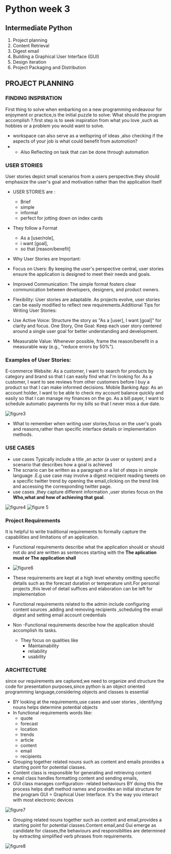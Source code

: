 # Python week 3
## Intermediate Python

1. Project planning
2. Content Retrieval
3. Digest email
4. Building a Graphical User Interface (GUI)
5. Design iteration
6. Project Packaging and Distribution

## PROJECT PLANNING
### FINDING INSPIRATION
First thing to solve when embarking on a new programming endeavour for enjoyment or practice,is the initial puzzle to solve:
What should the program accomplish ?.first step is to seek inspiration from what you love ,such as hobbies or a problem you would want to solve.
* workspace can also serve as a wellspring of ideas ,also checking if the aspects of your job is what could benefit from automotion?
* * Also Reflecting on task that can be done through automation

### USER STORIES
User stories depict small scenarios from a users perspective.they should emphasize the user's goal and motivation rather than the application itself
* USER STORIES are :
  - Brief
  - simple
  - informal
  - perfect for jotting down on index cards
* They follow a Format
  - As a [user/role],
  - i want [goal],
  - so that [reason/benefit]
 
* Why User Stories are Important:

* Focus on Users: By keeping the user's perspective central, user stories ensure the application is designed to meet their needs and goals.
* Improved Communication: The simple format fosters clear communication between developers, designers, and product owners.
* Flexibility: User stories are adaptable. As projects evolve, user stories can be easily modified to reflect new requirements.Additional Tips for Writing User Stories:

* Use Active Voice: Structure the story as "As a [user], I want [goal]" for clarity and focus. One Story, One Goal: Keep each user story centered around a single user goal for better understanding and development.
* Measurable Value: Whenever possible, frame the reason/benefit in a measurable way (e.g., "reduce errors by 50%").
  
### Examples of User Stories:

E-commerce Website:
As a customer, I want to search for products by category and brand so that I can easily find what I'm looking for.
As a customer, I want to see reviews from other customers before I buy a product so that I can make informed decisions.
Mobile Banking App:
As an account holder, I want to be able to check my account balance quickly and easily so that I can manage my finances on the go.
As a bill payer, I want to schedule automatic payments for my bills so that I never miss a due date.

 ![figure3](https://github.com/BafanaMadume/Python-week1-week4/assets/141032267/17fb3b3a-408f-431c-adbe-b85c5e81cc0b)

* What to remember when writing user stories,focus on the user's goals and reasons,rather than specific interface details or implementation methods.

 ### USE CASES
 * use cases Typically include a title ,an actor (a user or system) and a scenario that describes how a goal is achieved
 * The scnario can be written as a paragraph or a list of steps in simple language .E.g use case may involve a digest recipient reading tweets on a specific twitter trend by opening the email,clicking on the trend link and accessing the corresponding twitter page.
 * use cases ,they capture different information ,user stories focus on the **Who,what and how of achieving that goal**.
   

 ![figure4](https://github.com/BafanaMadume/Python-week1-week4/assets/141032267/7150faa6-de87-466a-963d-616f4fa2c5b7)
 ![figure 5](https://github.com/BafanaMadume/Python-week1-week4/assets/141032267/ac3be55c-2dab-4ff8-9cdb-d992d27da9a6)

 ### Project Requirements
 It is helpful to write traditional requirements to formally capture the capabilities and limitations of an application.
 * Functional requirements describe what the application should or should not do and are written as sentences starting with the **The aplication must or The application shall**
 * ![figure6](https://github.com/BafanaMadume/Python-week1-week4/assets/141032267/3783951d-958b-48ea-bada-21a391b77324)

* These requirements are kept at a high level whereby omitting specific details such as the forecast duration or temperature unit.For personal projects ,this level of detail suffices and elaboration can be left for implementation
* Functional requirements related to the admin include configuring content sources ,adding and removing recipients ,scheduling the email digest and setting email account credentials
* Non -Functional requirements describe how the application should accomplish its tasks.
  - They focus on qualities like
      - Maintainability
      - reliability
      - usability
   
### ARCHITECTURE
since our requirements are captured,we need to organize and structure the code for presentation purposes,since python is an object oriented programming language,considering objects and classes is essential
* BY looking at the requirements,use cases and user stories , identifying nouns helps determine potential objects
* In functional requirements words like:
  - quote
  - forecast
  - location
  - trends
  - article
  - content
  - email
  - recipients
* Grouping together related nouns such as content and emails provides a starting point for potential classes.
* Content class is responsible for generating and retrieving content
* email class handles formatting content and sending emails,
* GUI class manages configuration- related behaviours
  BY doing this the process helps draft method names and provides an initial structure for the program
  GUI =  Graphical User Interface. It's the way you interact with most electronic devices
        
![figure7](https://github.com/BafanaMadume/Python-week1-week4/assets/141032267/c5d264ee-3f8d-4b87-b4cb-502d9af49621)

* Grouping related nouns together such as content and email,provides a starting point for potential classes.Content email,and Gui emerge as candidate for classes,the behaviours and responsiblities are determined by extracting simplified verb phrases from requirements.

![figure8](https://github.com/BafanaMadume/Python-week1-week4/assets/141032267/8fa87fef-7afb-46d0-838a-fe8b5d5cd695)
